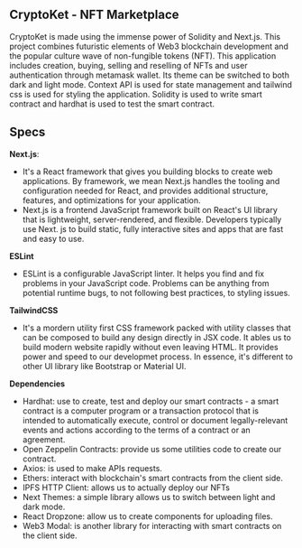 ## CryptoKet - NFT Marketplace
CryptoKet is made using the immense power of Solidity and Next.js. This project combines futuristic elements of Web3 blockchain development and the popular culture wave of non-fungible tokens (NFT). This application includes creation, buying, selling and reselling of NFTs and user authentication through metamask wallet. Its theme can be switched to both dark and light mode. Context API is used for state management and tailwind css is used for styling the application. Solidity is used to write smart contract and hardhat is used to test the smart contract.

## Specs
**Next.js**:
- It's a React framework that gives you building blocks to create web applications. By framework, we mean Next.js handles the tooling and configuration needed for React, and provides additional structure, features, and optimizations for your application.
- Next.js is a frontend JavaScript framework built on React's UI library that is lightweight, server-rendered, and flexible. Developers typically use Next. js to build static, fully interactive sites and apps that are fast and easy to use.

**ESLint**
- ESLint is a configurable JavaScript linter. It helps you find and fix problems in your JavaScript code. Problems can be anything from potential runtime bugs, to not following best practices, to styling issues.

**TailwindCSS**
- It's a mordern utility first CSS framework packed with utility classes that can be composed to build any design directly in JSX code. It ables us to build modern website rapidly without even leaving HTML. It provides power and speed to our developmet process. In essence, it's different to other UI library like Bootstrap or Material UI.

**Dependencies**
- Hardhat: use to create, test and deploy our smart contracts - a smart contract is a computer program or a transaction protocol that is intended to automatically execute, control or document legally-relevant events and actions according to the terms of a contract or an agreement.
- Open Zeppelin Contracts: provide us some utilities code to create our contract.
- Axios: is used to make APIs requests.
- Ethers: interact with blockchain's smart contracts from the client side.
- IPFS HTTP Client: allows us to actually deploy our NFTs
- Next Themes: a simple library allows us to switch between light and dark mode.
- React Dropzone: allow us to create components for uploading files.
- Web3 Modal: is another library for interacting with smart contracts on the client side.